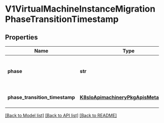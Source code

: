 # V1VirtualMachineInstanceMigrationPhaseTransitionTimestamp

## Properties
Name | Type | Description | Notes
------------ | ------------- | ------------- | -------------
**phase** | **str** | Phase is the status of the VirtualMachineInstanceMigrationPhase in kubernetes world. It is not the VirtualMachineInstanceMigrationPhase status, but partially correlates to it. | [optional] 
**phase_transition_timestamp** | [**K8sIoApimachineryPkgApisMetaV1Time**](K8sIoApimachineryPkgApisMetaV1Time.md) | PhaseTransitionTimestamp is the timestamp of when the phase change occurred | [optional] 

[[Back to Model list]](../README.md#documentation-for-models) [[Back to API list]](../README.md#documentation-for-api-endpoints) [[Back to README]](../README.md)


